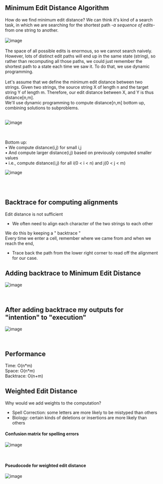 ## Minimum Edit Distance Algorithm
How do we find minimum edit distance? We can think it's kind of a search task, 
in which we are searching for the shortest path -*a sequence of edits*- from one string to another.\
<br />
 ![image](https://user-images.githubusercontent.com/44132720/132943359-0cee527e-f733-4a8e-ba1d-330102daf65b.png)\
<br />
The space of all possible edits is enormous, so we cannot search naively. However, lots of distinct edit paths will end up in the same state (string), 
so rather than recomputing all those paths, we could just remember the shortest path to a state each time we saw it.
To do that, we use dynamic programming.\
<br />
Let's assume that we define the minimum edit distance between two strings. Given two strings, the source string X of length n and the target string Y of length m. 
Therefore, our edit distance between X, and Y is thus distance[n,m].\
We'll use dynamic programming to compute distance[n,m] bottom up, combining solutions to subproblems.\
<br />

![image](https://user-images.githubusercontent.com/44132720/132943371-45e34352-ada1-43fe-bc50-933c35be1b93.png)
<br />
<br />
<br />

Bottom up:\
• We compute distance(i,j) for small i,j\
• And compute larger distance(i,j) based on previously computed smaller values\
• i.e., compute distance(i,j) for all i(0 < i < n)  and j(0 < j < m)

![image](https://user-images.githubusercontent.com/44132720/132943352-a9c6b729-d1bd-4321-b172-3bf4c8d533d6.png)

<br />
<br />

## Backtrace for computing alignments

Edit distance is not sufficient
- We often need to align each character of the two strings to each other

We do this by keeping a " backtrace "\
Every time we enter a cell, remember where we came from and when we reach the end, 
- Trace back the path from the lower right corner to read off the alignment for our case.

## Adding backtrace to Minimum Edit Distance

![image](https://user-images.githubusercontent.com/44132720/132943659-7d5c5947-6490-4c7f-b8bb-67736e177f24.png)

<br />

## After adding backtrace my outputs for "intention" to "execution"

![image](https://user-images.githubusercontent.com/44132720/132994861-86157961-7c93-4b04-a65e-f1ebd25df444.png)

<br />

## Performance
Time: O(n\*m)\
Space: O(n\*m)\
Backtrace: O(n+m)
<br />


## Weighted Edit Distance

Why would we add weights to the computation?
- Spell Correction: some letters are more likely to be mistyped than others
- Biology: certain kinds of deletions or insertions are more likely than others

#### Confusion matrix for spelling errors

![image](https://user-images.githubusercontent.com/44132720/132943896-ad51db65-d8bd-4f94-bf14-29c7e6ad99a1.png)

<br />

#### Pseudocode for weighted edit distance

![image](https://user-images.githubusercontent.com/44132720/132943921-91cfb619-4d1a-4078-a24a-d8917566da00.png)


